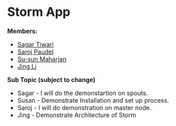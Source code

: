 # Storm App
 **Members:**
 * [Sagar Tiwari](https://github.com/005sagar)
 * [Saroj Paudel](https://github.com/spsaroj)
 * [Su-sun Maharjan](https://github.com/susanmaharjan)
 * [Jing Li](https://github.com/JingLi521864)
 
 **Sub Topic (subject to change)**
 * Sagar - I will do the demonstartion on spouts. 
 * Susan - Demonstrate Installation and set up process.
 * Saroj - I will do demonstration on master node.
 * Jing - Demonstrate Architecture of Storm
